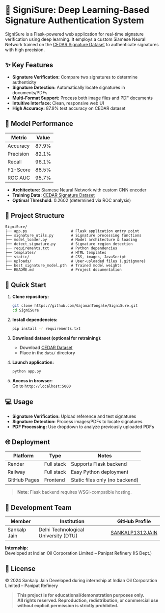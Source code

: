 # 🔐 SigniSure: Deep Learning-Based Signature Authentication System

SigniSure is a Flask-powered web application for real-time signature verification using deep learning. It employs a custom Siamese Neural Network trained on the [CEDAR Signature Dataset](https://www.kaggle.com/datasets/shreelakshmigp/cedardataset) to authenticate signatures with high precision.

## ✨ Key Features
- **Signature Verification:** Compare two signatures to determine authenticity
- **Signature Detection:** Automatically locate signatures in documents/PDFs
- **Multi-Format Support:** Process both image files and PDF documents
- **Intuitive Interface:** Clean, responsive web UI
- **High Accuracy:** 87.9% test accuracy on CEDAR dataset

## 🧠 Model Performance

| Metric        | Value   |
|---------------|---------|
| Accuracy      | 87.9%   |
| Precision     | 82.1%   |
| Recall        | 96.1%   |
| F1-Score      | 88.5%   |
| ROC AUC       | 95.7%   |

- **Architecture:** Siamese Neural Network with custom CNN encoder
- **Training Data:** [CEDAR Signature Dataset](https://www.kaggle.com/datasets/shreelakshmigp/cedardataset)
- **Optimal Threshold:** 0.2602 (determined via ROC analysis)

## 📁 Project Structure

```plaintext
SigniSure/
├── app.py                    # Flask application entry point
├── signature_utils.py        # Signature processing functions
├── model_loader.py           # Model architecture & loading
├── detect_signature.py       # Signature region detection
├── requirements.txt          # Python dependencies
├── templates/                # HTML templates
├── static/                   # CSS, images, JavaScript
├── uploads/                  # User-uploaded files (.gitignore)
├── best_signature_model.pth  # Trained model weights
└── README.md                 # Project documentation
```

## 🚀 Quick Start

1. **Clone repository:**
    ```bash
    git clone https://github.com/GajananTongale/SigniSure.git
    cd SigniSure
    ```

2. **Install dependencies:**
    ```bash
    pip install -r requirements.txt
    ```

3. **Download dataset (optional for retraining):**
    - Download [CEDAR Dataset](https://www.kaggle.com/datasets/shreelakshmigp/cedardataset)
    - Place in the `data/` directory

4. **Launch application:**
    ```bash
    python app.py
    ```

5. **Access in browser:**  
   Go to `http://localhost:5000`

## 💻 Usage

- **Signature Verification:** Upload reference and test signatures
- **Signature Detection:** Process images/PDFs to locate signatures
- **PDF Processing:** Use dropdown to analyze previously uploaded PDFs

## 🌐 Deployment

| Platform        | Type        | Notes                          |
|-----------------|-------------|--------------------------------|
| Render          | Full stack  | Supports Flask backend         |
| Railway         | Full stack  | Easy Python deployment         |
| GitHub Pages    | Frontend    | Static files only (no backend) |

> **Note:** Flask backend requires WSGI-compatible hosting.

## 👥 Development Team

| Member              | Institution                          | GitHub Profile                          |
|---------------------|--------------------------------------|-----------------------------------------|
| Sankalp Jain        | Delhi Technological University (DTU) | [SANKALP1312JAIN](https://github.com/SANKALP1312JAIN) 

**Internship:**  
Developed at Indian Oil Corporation Limited – Panipat Refinery (IS Dept.)

## 📜 License

© 2024 Sankalp Jain 
Developed during internship at Indian Oil Corporation Limited – Panipat Refinery

> **This project is for educational/demonstration purposes only.  
> All rights reserved. Reproduction, redistribution, or commercial use without explicit permission is strictly prohibited.**
